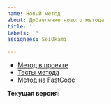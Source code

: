 ```yaml
---
name: Новый метод
about: Добавление нового метода
title: ''
labels: ''
assignees: SeiOkami

---
```


- [Метод в проекте]()
- [Тесты метода]()
- [Метод на FastCode]()

**Текущая версия:**

```bsl

```
